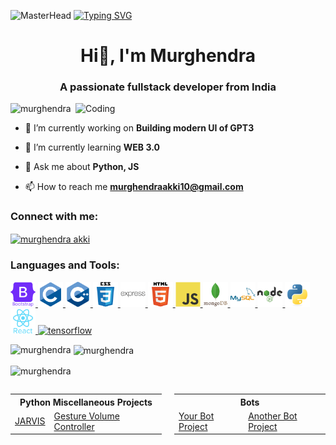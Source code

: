 ![MasterHead](https://raw.githubusercontent.com/sagar-viradiya/sagar-viradiya/master/resources/banner.png)
<a href="https://github.com/Murghendra">
    <img src="https://readme-typing-svg.demolab.com?font=Georgia&size=18&duration=2000&pause=100&multiline=true&width=500&height=80&lines=Murghendra+Akki;Computer+Science+Student+%7C;Web+Developer+%7C+Blender+3D+%7C+UI+/+UX+Designer+%7C" alt="Typing SVG" />
</a>
<h1 align="center">Hi👋, I'm Murghendra</h1>
<h3 align="center">A passionate fullstack developer from India</h3>
<img align="right" alt="Coding" width="400" src="https://cdn.dribbble.com/users/1292677/screenshots/6139167/avento.gif">

<p align="left"> <img src="https://komarev.com/ghpvc/?username=murghendra&label=Profile%20views&color=0e75b6&style=flat" alt="murghendra" /> </p>

- 🔭 I’m currently working on **Building modern UI of GPT3**

- 🌱 I’m currently learning **WEB 3.0**

- 💬 Ask me about **Python, JS**

- 📫 How to reach me **murghendraakki10@gmail.com**


<h3 align="left">Connect with me:</h3>
<p align="left">
<a href="https://www.linkedin.com/in/murghendra-akki-8667a6273/" target="blank"><img align="center" src="https://raw.githubusercontent.com/rahuldkjain/github-profile-readme-generator/master/src/images/icons/Social/linked-in-alt.svg" alt="murghendra akki" height="30" width="40" /></a>
</p>

<h3 align="left">Languages and Tools:</h3>
<p align="left"> <a href="https://getbootstrap.com" target="_blank" rel="noreferrer"> <img src="https://raw.githubusercontent.com/devicons/devicon/master/icons/bootstrap/bootstrap-plain-wordmark.svg" alt="bootstrap" width="40" height="40"/> </a> <a href="https://www.cprogramming.com/" target="_blank" rel="noreferrer"> <img src="https://raw.githubusercontent.com/devicons/devicon/master/icons/c/c-original.svg" alt="c" width="40" height="40"/> </a> <a href="https://www.w3schools.com/cpp/" target="_blank" rel="noreferrer"> <img src="https://raw.githubusercontent.com/devicons/devicon/master/icons/cplusplus/cplusplus-original.svg" alt="cplusplus" width="40" height="40"/> </a> <a href="https://www.w3schools.com/css/" target="_blank" rel="noreferrer"> <img src="https://raw.githubusercontent.com/devicons/devicon/master/icons/css3/css3-original-wordmark.svg" alt="css3" width="40" height="40"/> </a> <a href="https://expressjs.com" target="_blank" rel="noreferrer"> <img src="https://raw.githubusercontent.com/devicons/devicon/master/icons/express/express-original-wordmark.svg" alt="express" width="40" height="40"/> </a> <a href="https://www.w3.org/html/" target="_blank" rel="noreferrer"> <img src="https://raw.githubusercontent.com/devicons/devicon/master/icons/html5/html5-original-wordmark.svg" alt="html5" width="40" height="40"/> </a> <a href="https://developer.mozilla.org/en-US/docs/Web/JavaScript" target="_blank" rel="noreferrer"> <img src="https://raw.githubusercontent.com/devicons/devicon/master/icons/javascript/javascript-original.svg" alt="javascript" width="40" height="40"/> </a> <a href="https://www.mongodb.com/" target="_blank" rel="noreferrer"> <img src="https://raw.githubusercontent.com/devicons/devicon/master/icons/mongodb/mongodb-original-wordmark.svg" alt="mongodb" width="40" height="40"/> </a> <a href="https://www.mysql.com/" target="_blank" rel="noreferrer"> <img src="https://raw.githubusercontent.com/devicons/devicon/master/icons/mysql/mysql-original-wordmark.svg" alt="mysql" width="40" height="40"/> </a> <a href="https://nodejs.org" target="_blank" rel="noreferrer"> <img src="https://raw.githubusercontent.com/devicons/devicon/master/icons/nodejs/nodejs-original-wordmark.svg" alt="nodejs" width="40" height="40"/> </a> <a href="https://www.python.org" target="_blank" rel="noreferrer"> <img src="https://raw.githubusercontent.com/devicons/devicon/master/icons/python/python-original.svg" alt="python" width="40" height="40"/> </a> <a href="https://reactjs.org/" target="_blank" rel="noreferrer"> <img src="https://raw.githubusercontent.com/devicons/devicon/master/icons/react/react-original-wordmark.svg" alt="react" width="40" height="40"/> </a> <a href="https://www.tensorflow.org" target="_blank" rel="noreferrer"> <img src="https://www.vectorlogo.zone/logos/tensorflow/tensorflow-icon.svg" alt="tensorflow" width="40" height="40"/> </a> </p>

<p><img align="left" src="https://github-readme-stats.vercel.app/api/top-langs?username=murghendra&show_icons=true&locale=en&layout=compact" alt="murghendra" /></p>

<p>&nbsp;<img align="center" src="https://github-readme-stats.vercel.app/api?username=murghendra&show_icons=true&locale=en" alt="murghendra" /></p>

<p><img align="center" src="https://github-readme-streak-stats.herokuapp.com/?user=murghendra&" alt="murghendra" /></p>

<div style="display: flex;">
  <table style="margin-right: 20px;">
    <tr>
      <th colspan="2">Python Miscellaneous Projects</th>
    </tr>
    <tr>
      <td><a href="https://github.com/Murghendra/JARVIS">JARVIS</a></td>
      <td><a href="https://github.com/Murghendra/Finger_volume_Tracker">Gesture Volume Controller</a></td>
    </tr>
  </table>

  <table>
    <tr>
      <th colspan="2">Bots</th>
    </tr>
    <tr>
      <td><a href="Link_to_your_bot_project">Your Bot Project</a></td>
      <td><a href="Link_to_another_bot_project">Another Bot Project</a></td>
    </tr>
  </table>
</div>
